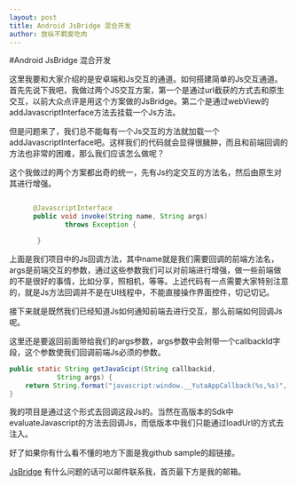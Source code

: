 ```yaml
---
layout: post
title: Android JsBridge 混合开发
author: 放纵不羁爱吃肉
---
```


#Android JsBridge 混合开发

这里我要和大家介绍的是安卓端和Js交互的通道。如何搭建简单的Js交互通道。首先先说下我吧，我做过两个JS交互方案，第一个是通过url截获的方式去和原生交互，以前大众点评是用这个方案做的JsBridge。第二个是通过webView的addJavascriptInterface方法去挂载一个Js方法。

但是问题来了，我们总不能每有一个Js交互的方法就加载一个addJavascriptInterface吧。这样我们的代码就会显得很臃肿，而且和前端回调的方法也非常的困难，那么我们应该怎么做呢？

这个我做过的两个方案都出奇的统一，先有Js约定交互的方法名，然后由原生对其进行增强。

```java

      @JavascriptInterface
      public void invoke(String name, String args)
              throws Exception {

       }
```

上面是我们项目中的Js回调方法，其中name就是我们需要回调的前端方法名，args是前端交互的参数，通过这些参数我们可以对前端进行增强，做一些前端做的不是很好的事情，比如分享，照相机，等等。上述代码有一点需要大家特别注意的，就是Js方法回调并不是在UI线程中，不能直接操作界面控件，切记切记。

接下来就是既然我们已经知道Js如何通知前端去进行交互，那么前端如何回调Js呢。

这里还是要返回前面带给我们的args参数，args参数中会附带一个callbackId字段，这个参数使我们回调前端Js必须的参数。

```java
public static String getJavaScipt(String callbackid,
            String args) {
    return String.format("javascript:window.__YutaAppCallback(%s,%s)", callbackid, args);
}
```

我的项目是通过这个形式去回调这段Js的。当然在高版本的Sdk中evaluateJavascript的方法去回调Js，而低版本中我们只能通过loadUrl的方式去注入。

好了如果你有什么看不懂的地方下面是我github sample的超链接。

[JsBridge](https://github.com/Leifzhang/Jsbridge)
有什么问题的话可以邮件联系我，首页最下方是我的邮箱。

